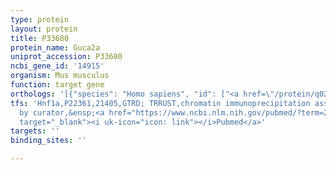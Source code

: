 ```yaml
---
type: protein
layout: protein
title: P33680
protein_name: Guca2a
uniprot_accession: P33680
ncbi_gene_id: '14915'
organism: Mus musculus
function: target gene
orthologs: '[{"species": "Homo sapiens", "id": ["<a href=\"/protein/q02747\">Q02747</a>"]}, {"species": "Rattus norvegicus", "id": ["P28902"]}]'
tfs: 'Hnf1a,P22361,21405,GTRD; TRRUST,chromatin immunoprecipitation assay; inferred
  by curator,&ensp;<a href="https://www.ncbi.nlm.nih.gov/pubmed/?term=27924024%5Buid%5D+OR+29087512%5Buid%5D+OR+9357824%5Buid%5D"
  target="_blank"><i uk-icon="icon: link"></i>Pubmed</a>'
targets: ''
binding_sites: ''

---
```

